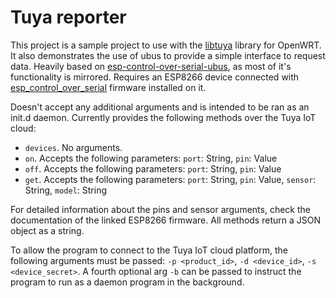 # Tuya reporter

This project is a sample project to use with the [libtuya](https://github.com/ajud123/libtuya-openwrt) library for OpenWRT. It also demonstrates the use of ubus to provide a simple interface to request data. Heavily based on [esp-control-over-serial-ubus](https://github.com/ajud123/esp-control-over-serial-ubus), as most of it's functionality is mirrored. Requires an ESP8266 device connected with [esp_control_over_serial](https://github.com/janenasl/esp_control_over_serial) firmware installed on it.

Doesn't accept any additional arguments and is intended to be ran as an init.d daemon. Currently provides the following methods over the Tuya IoT cloud:
* `devices`. No arguments.
* `on`. Accepts the following parameters: `port`: String, `pin`: Value
* `off`. Accepts the following parameters: `port`: String, `pin`: Value
* `get`. Accepts the following parameters: `port`: String, `pin`: Value, `sensor`: String, `model`: String

For detailed information about the pins and sensor arguments, check the documentation of the linked ESP8266 firmware. All methods return a JSON object as a string.

To allow the program to connect to the Tuya IoT cloud platform, the following arguments must be passed: `-p <product_id>`, `-d <device_id>`, `-s <device_secret>`. A fourth optional arg `-b` can be passed to instruct the program to run as a daemon program in the background.
